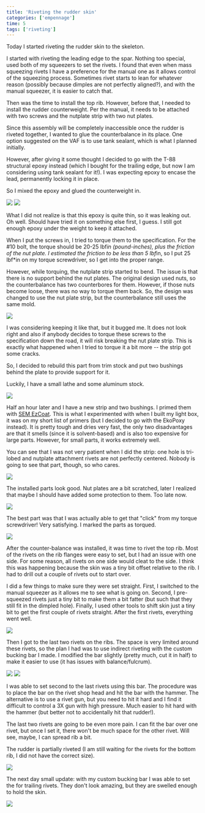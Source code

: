 ```yaml
---
title: 'Riveting the rudder skin'
categories: ['empennage']
time: 5
tags: ['riveting']
---
```


Today I started riveting the rudder skin to the skeleton.

<!-- more -->

I started with riveting the leading edge to the spar. Nothing too special, used both of my squeezers to set the rivets. I found that even when mass squeezing rivets I have a preference for the manual one as it allows control of the squeezing process. Sometimes rivet starts to lean for whatever reason (possibly because dimples are not perfectly aligned?), and with the manual squeezer, it is easier to catch that.

Then was the time to install the top rib. However, before that, I needed to install the rudder counterweight. Per the manual, it needs to be attached with two screws and the nutplate strip with two nut plates.

Since this assembly will be completely inaccessible once the rudder is riveted together, I wanted to glue the counterbalance in its place. One option suggested on the VAF is to use tank sealant, which is what I planned initially.

However, after giving it some thought I decided to go with the T-88 structural epoxy instead (which I bought for the trailing edge, but now I am considering using tank sealant for it!). I was expecting epoxy to encase the lead, permanently locking it in place.

So I mixed the epoxy and glued the counterweight in.

![](00-mixing-epoxy.jpeg)
![](01-counterweight-glued-in.jpeg)

What I did not realize is that this epoxy is quite thin, so it was leaking out. Oh well. Should have tried it on something else first, I guess. I still got enough epoxy under the weight to keep it attached.

When I put the screws in, I tried to torque them to the specification. For the #10 bolt, the torque should be 20-25 lbf*in (pound-inches), plus the friction of the nut plate. I estimated the friction to be less than 5 lbf*in, so I put 25 lbf\*in on my torque screwdriver, so I get into the proper range.

However, while torquing, the nutplate strip started to bend. The issue is that there is no support behind the nut plates. The original design used nuts, so the counterbalance has two counterbores for them. However, if those nuts become loose, there was no way to torque them back. So, the design was changed to use the nut plate strip, but the counterbalance still uses the same mold.

![](02-nutplate-strip-bent.jpeg)

I was considering keeping it like that, but it bugged me. It does not look right and also if anybody decides to torque these screws to the specification down the road, it will risk breaking the nut plate strip. This is exactly what happened when I tried to torque it a bit more -- the strip got some cracks.

So, I decided to rebuild this part from trim stock and put two bushings behind the plate to provide support for it.

Luckily, I have a small lathe and some aluminum stock.

![](03-machining-bushings.jpeg)

Half an hour later and I have a new strip and two bushings. I primed them with [SEM EzCoat](https://www.semproducts.com/product/ez-coattm). This is what I experimented with when I built my light box, it was on my short list of primers (but I decided to go with the EkoPoxy instead). It is pretty tough and dries very fast, the only two disadvantages are that it smells (since it is solvent-based) and is also too expensive for large parts. However, for small parts, it works extremely well.

You can see that I was not very patient when I did the strip: one hole is tri-lobed and nutplate attachment rivets are not perfectly centered. Nobody is going to see that part, though, so who cares.

![](04-new-nutplate-strip.jpeg)

The installed parts look good. Nut plates are a bit scratched, later I realized that maybe I should have added some protection to them. Too late now.

![](05-new-nutplate-strip-installed.jpeg)

The best part was that I was actually able to get that "click" from my torque screwdriver! Very satisfying. I marked the parts as torqued.

![](06-everything-torqued.jpeg)

After the counter-balance was installed, it was time to rivet the top rib. Most of the rivets on the rib flanges were easy to set, but I had an issue with one side. For some reason, all rivets on one side would cleat to the side. I think this was happening because the skin was a tiny bit offset relative to the rib. I had to drill out a couple of rivets out to start over.

I did a few things to make sure they were set straight. First, I switched to the manual squeezer as it allows me to see what is going on. Second, I pre-squeezed rivets just a tiny bit to make them a bit fatter (but such that they still fit in the dimpled hole). Finally, I used other tools to shift skin just a tiny bit to get the first couple of rivets straight. After the first rivets, everything went well.

![](07-rivets-are-okay.jpeg)

Then I got to the last two rivets on the ribs. The space is very limited around these rivets, so the plan I had was to use indirect riveting with the custom bucking bar I made. I modified the bar slightly (pretty much, cut it in half) to make it easier to use (it has issues with balance/fulcrum).

![](08-narrow-edge.jpeg)
![](09-mini-bucking-bar.jpeg)

I was able to set second to the last rivets using this bar. The procedure was to place the bar on the rivet shop head and hit the bar with the hammer. The alternative is to use a rivet gun, but you need to hit it hard and I find it difficult to control a 3X gun with high pressure. Much easier to hit hard with the hammer (but better not to accidentally hit that rudder!).

The last two rivets are going to be even more pain. I can fit the bar over one rivet, but once I set it, there won't be much space for the other rivet. Will see, maybe, I can spread rib a bit.

The rudder is partially riveted (I am still waiting for the rivets for the bottom rib, I did not have the correct size).

![](10-riveted-rudder.jpeg)

The next day small update: with my custom bucking bar I was able to set the for trailing rivets. They don't look amazing, but they are swelled enough to hold the skin.

![](11-riveted-trailing-rivets.jpeg)
